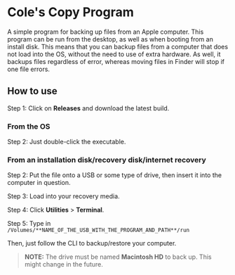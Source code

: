 # Cole's Copy Program
A simple program for backing up files from an Apple computer. This program can be run from the desktop, as well as when booting from an install disk. This means that you can backup files from a computer that does not load into the OS, without the need to use of extra hardware. As well, it backups files regardless of error, whereas moving files in Finder will stop if one file errors.

## How to use
Step 1: Click on **Releases** and download the latest build.

### From the OS
Step 2: Just double-click the executable.

### From an installation disk/recovery disk/internet recovery
Step 2: Put the file onto a USB or some type of drive, then insert it into the computer in question.

Step 3: Load into your recovery media.

Step 4: Click **Utilities** > **Terminal**.

Step 5: Type in `/Volumes/**NAME_OF_THE_USB_WITH_THE_PROGRAM_AND_PATH**/run`

Then, just follow the CLI to backup/restore your computer.

> **NOTE:** The drive must be named **Macintosh HD** to back up. This might change in the future.
